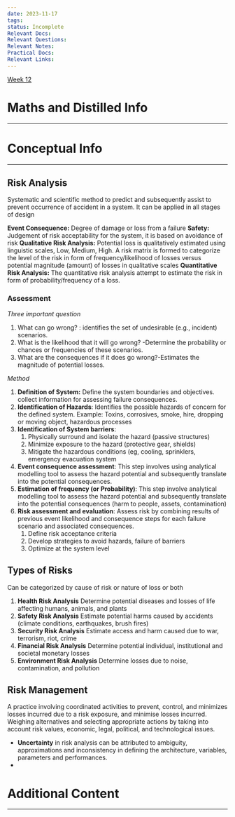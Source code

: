```yaml
---
date: 2023-11-17
tags: 
status: Incomplete
Relevant Docs: 
Relevant Questions: 
Relevant Notes: 
Practical Docs: 
Relevant Links:
---
```

[Week 12](Attachments/Week%2012%20lecture%20workshop.pdf)
# Maths and Distilled Info
---



# Conceptual Info
---

## Risk Analysis
Systematic and scientific method to predict and subsequently assist to prevent occurrence of accident in a system.
It can be applied in all stages of design

**Event Consequence:** Degree of damage or loss from a failure
**Safety:** Judgement of risk acceptability for the system, it is based on avoidance of risk
**Qualitative Risk Analysis:** Potential loss is qualitatively estimated using linguistic scales, Low, Medium, High. A risk matrix is formed to categorize the level of the risk in form of frequency/likelihood of losses versus potential magnitude (amount) of losses in qualitative scales
**Quantitative Risk Analysis:** The quantitative risk analysis attempt to estimate the risk in form of probability/frequency of a loss.

### Assessment
*Three important question*
1. What can go wrong? : identifies the set of undesirable (e.g., incident) scenarios. 
2. What is the likelihood that it will go wrong? -Determine the probability or chances or frequencies of these scenarios. 
3. What are the consequences if it does go wrong?-Estimates the magnitude of potential losses.

*Method*
1. **Definition of System:** Define the system boundaries and objectives. collect information for assessing failure consequences.
2. **Identification of Hazards**: Identifies the possible hazards of concern for the defined system. Example: Toxins, corrosives, smoke, hire, dropping or moving object, hazardous processes
3. **Identification of System barriers**:
	1. Physically surround and isolate the hazard (passive structures)
	2. Minimize exposure to the hazard (protective gear, shields)
	3. Mitigate the hazardous conditions (eg, cooling, sprinklers, emergency evacuation system
4. **Event consequence assessment**: This step involves using analytical modelling tool to assess the hazard potential and subsequently translate into the potential consequences.
5. **Estimation of frequency (or Probability)**: This step involve analytical modelling tool to assess the hazard potential and subsequently translate into the potential consequences (harm to people, assets, contamination)
6. **Risk assessment and evaluation**: Assess risk by combining results of previous event likelihood and consequence steps for each failure scenario and associated consequences.
	1. Define risk acceptance criteria
	2. Develop strategies to avoid hazards, failure of barriers
	3. Optimize at the system level

## Types of Risks
Can be categorized by cause of risk or nature of loss or both
1. **Health Risk Analysis** Determine potential diseases and losses of life affecting humans, animals, and plants
2. **Safety Risk Analysis** Estimate potential harms caused by accidents (climate conditions, earthquakes, brush fires)
3. **Security Risk Analysis** Estimate access and harm caused due to war, terrorism, riot, crime
4. **Financial Risk Analysis** Determine potential individual, institutional and societal monetary losses
5. **Environment Risk Analysis** Determine losses due to noise, contamination, and pollution

## Risk Management
A practice involving coordinated activities to prevent, control, and minimizes losses incurred due to a risk exposure, and minimise losses incurred. Weighing alternatives and selecting appropriate actions by taking into account risk values, economic, legal, political, and technological issues.

- **Uncertainty** in risk analysis can be attributed to ambiguity, approximations and inconsistency in defining the architecture, variables, parameters and performances.
- 






# Additional Content
---
